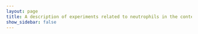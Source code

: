 ```yaml
---
layout: page
title: A description of experiments related to neutrophils in the context of A. fumigatus
show_sidebar: false
---
```

